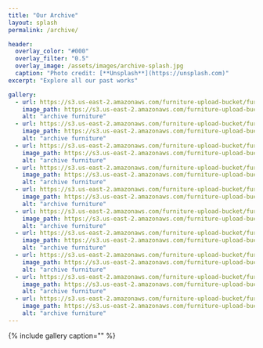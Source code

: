 ```yaml
---
title: "Our Archive"
layout: splash
permalink: /archive/

header:
  overlay_color: "#000"
  overlay_filter: "0.5"
  overlay_image: /assets/images/archive-splash.jpg
  caption: "Photo credit: [**Unsplash**](https://unsplash.com)"
excerpt: "Explore all our past works"

gallery:
  - url: https://s3.us-east-2.amazonaws.com/furniture-upload-bucket/furniture/173/listing/2images_-_2019-07-10T164102.315.jpeg
    image_path: https://s3.us-east-2.amazonaws.com/furniture-upload-bucket/furniture/173/listing/2images_-_2019-07-10T164102.315.jpeg
    alt: "archive furniture"
  - url: https://s3.us-east-2.amazonaws.com/furniture-upload-bucket/furniture/265/listing/268IMG_20190402_121554.jpg
    image_path: https://s3.us-east-2.amazonaws.com/furniture-upload-bucket/furniture/265/listing/268IMG_20190402_121554.jpg
    alt: "archive furniture"
  - url: https://s3.us-east-2.amazonaws.com/furniture-upload-bucket/furniture/265/listing/269IMG_20190402_122101.jpg
    image_path: https://s3.us-east-2.amazonaws.com/furniture-upload-bucket/furniture/265/listing/269IMG_20190402_122101.jpg
    alt: "archive furniture"
  - url: https://s3.us-east-2.amazonaws.com/furniture-upload-bucket/furniture/173/listing/258images_-_2019-07-10T164046.640.jpeg
    image_path: https://s3.us-east-2.amazonaws.com/furniture-upload-bucket/furniture/173/listing/258images_-_2019-07-10T164046.640.jpeg
    alt: "archive furniture"
  - url: https://s3.us-east-2.amazonaws.com/furniture-upload-bucket/furniture/265/listing/269IMG_20190402_122101.jpg
    image_path: https://s3.us-east-2.amazonaws.com/furniture-upload-bucket/furniture/265/listing/269IMG_20190402_122101.jpg
    alt: "archive furniture"
  - url: https://s3.us-east-2.amazonaws.com/furniture-upload-bucket/furniture/374/listing/2IMG-20150609-WA0000.jpg
    image_path: https://s3.us-east-2.amazonaws.com/furniture-upload-bucket/furniture/374/listing/2IMG-20150609-WA0000.jpg
    alt: "archive furniture"
  - url: https://s3.us-east-2.amazonaws.com/furniture-upload-bucket/furniture/538/listing/541images_-_2019-07-27T075654.873.jpeg
    image_path: https://s3.us-east-2.amazonaws.com/furniture-upload-bucket/furniture/538/listing/541images_-_2019-07-27T075654.873.jpeg
    alt: "archive furniture"
  - url: https://s3.us-east-2.amazonaws.com/furniture-upload-bucket/furniture/456/listing/459images_(61).jpeg
    image_path: https://s3.us-east-2.amazonaws.com/furniture-upload-bucket/furniture/456/listing/459images_(61).jpeg
    alt: "archive furniture"
  - url: https://s3.us-east-2.amazonaws.com/furniture-upload-bucket/furniture/265/listing/272IMG_20190402_121637.jpg
    image_path: https://s3.us-east-2.amazonaws.com/furniture-upload-bucket/furniture/265/listing/272IMG_20190402_121637.jpg
    alt: "archive furniture"
  - url: https://s3.us-east-2.amazonaws.com/furniture-upload-bucket/furniture/265/listing/270IMG_20190402_122110.jpg
    image_path: https://s3.us-east-2.amazonaws.com/furniture-upload-bucket/furniture/265/listing/270IMG_20190402_122110.jpg
    alt: "archive furniture"
---
```


   {% include gallery caption="" %}

